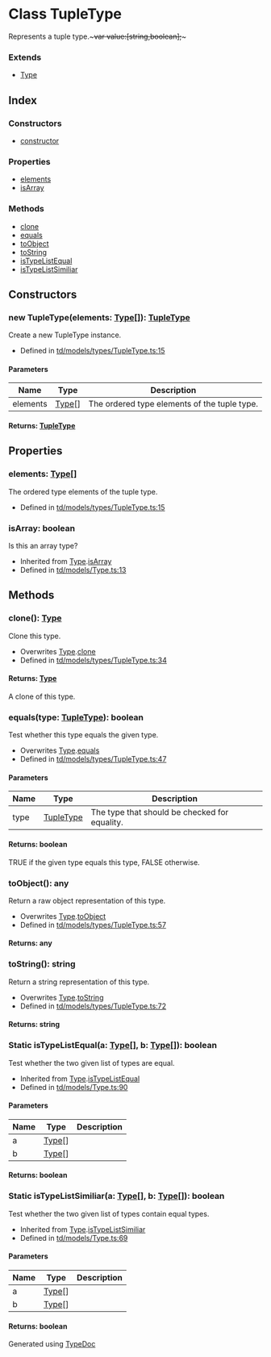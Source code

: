 # Class TupleType
Represents a tuple type.~~~var value:[string,boolean];~~~

### Extends
* [Type](td.models.type.md)

## Index

### Constructors
* [constructor](td.models.tupletype.md#constructor)

### Properties
* [elements](td.models.tupletype.md#elements)
* [isArray](td.models.tupletype.md#isarray)

### Methods
* [clone](td.models.tupletype.md#clone)
* [equals](td.models.tupletype.md#equals)
* [toObject](td.models.tupletype.md#toobject)
* [toString](td.models.tupletype.md#tostring)
* [isTypeListEqual](td.models.tupletype.md#istypelistequal)
* [isTypeListSimiliar](td.models.tupletype.md#istypelistsimiliar)

## Constructors

### new TupleType(elements: [Type](td.models.type.md)[]): [TupleType](td.models.tupletype.md)
Create a new TupleType instance.  
* Defined in [td/models/types/TupleType.ts:15](https://github.com/kimamula/typedoc/blob/HEAD/src/td/models/types/TupleType.ts#L15)


#### Parameters

| Name | Type | Description |
| ---- | ---- | ---- |
| elements | [Type](td.models.type.md)[]| The ordered type elements of the tuple type. |

#### Returns: [TupleType](td.models.tupletype.md)

## Properties

### elements: [Type](td.models.type.md)[]
The ordered type elements of the tuple type.
* Defined in [td/models/types/TupleType.ts:15](https://github.com/kimamula/typedoc/blob/HEAD/src/td/models/types/TupleType.ts#L15)


### isArray: boolean
Is this an array type?
* Inherited from [Type](td.models.type.md).[isArray](td.models.type.md#isarray)
* Defined in [td/models/Type.ts:13](https://github.com/kimamula/typedoc/blob/HEAD/src/td/models/Type.ts#L13)


## Methods

### clone(): [Type](td.models.type.md)
Clone this type.  
* Overwrites [Type](td.models.type.md).[clone](td.models.type.md#clone)
* Defined in [td/models/types/TupleType.ts:34](https://github.com/kimamula/typedoc/blob/HEAD/src/td/models/types/TupleType.ts#L34)

#### Returns: [Type](td.models.type.md)
A clone of this type.


### equals(type: [TupleType](td.models.tupletype.md)): boolean
Test whether this type equals the given type.  
* Overwrites [Type](td.models.type.md).[equals](td.models.type.md#equals)
* Defined in [td/models/types/TupleType.ts:47](https://github.com/kimamula/typedoc/blob/HEAD/src/td/models/types/TupleType.ts#L47)


#### Parameters

| Name | Type | Description |
| ---- | ---- | ---- |
| type | [TupleType](td.models.tupletype.md)| The type that should be checked for equality. |

#### Returns: boolean
TRUE if the given type equals this type, FALSE otherwise.


### toObject(): any
Return a raw object representation of this type.  
* Overwrites [Type](td.models.type.md).[toObject](td.models.type.md#toobject)
* Defined in [td/models/types/TupleType.ts:57](https://github.com/kimamula/typedoc/blob/HEAD/src/td/models/types/TupleType.ts#L57)

#### Returns: any

### toString(): string
Return a string representation of this type.  
* Overwrites [Type](td.models.type.md).[toString](td.models.type.md#tostring)
* Defined in [td/models/types/TupleType.ts:72](https://github.com/kimamula/typedoc/blob/HEAD/src/td/models/types/TupleType.ts#L72)

#### Returns: string

### Static isTypeListEqual(a: [Type](td.models.type.md)[], b: [Type](td.models.type.md)[]): boolean
Test whether the two given list of types are equal.  
* Inherited from [Type](td.models.type.md).[isTypeListEqual](td.models.type.md#istypelistequal)
* Defined in [td/models/Type.ts:90](https://github.com/kimamula/typedoc/blob/HEAD/src/td/models/Type.ts#L90)


#### Parameters

| Name | Type | Description |
| ---- | ---- | ---- |
| a | [Type](td.models.type.md)[]|  |
| b | [Type](td.models.type.md)[]|  |

#### Returns: boolean

### Static isTypeListSimiliar(a: [Type](td.models.type.md)[], b: [Type](td.models.type.md)[]): boolean
Test whether the two given list of types contain equal types.  
* Inherited from [Type](td.models.type.md).[isTypeListSimiliar](td.models.type.md#istypelistsimiliar)
* Defined in [td/models/Type.ts:69](https://github.com/kimamula/typedoc/blob/HEAD/src/td/models/Type.ts#L69)


#### Parameters

| Name | Type | Description |
| ---- | ---- | ---- |
| a | [Type](td.models.type.md)[]|  |
| b | [Type](td.models.type.md)[]|  |

#### Returns: boolean


Generated using [TypeDoc](http://typedoc.io)
